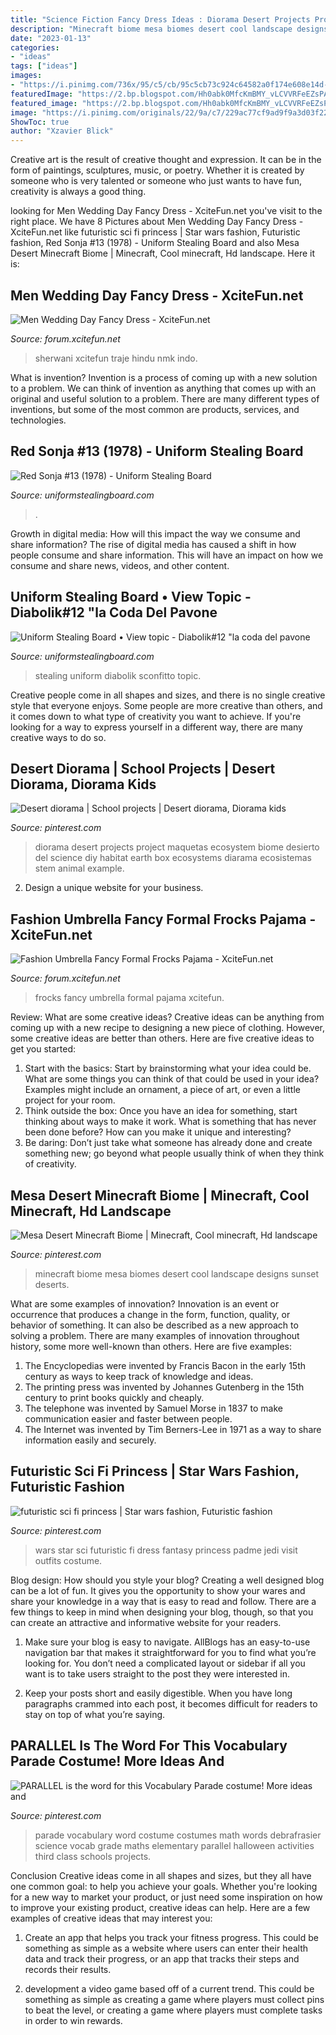 ```yaml
---
title: "Science Fiction Fancy Dress Ideas : Diorama Desert Projects Project Maquetas Ecosystem Biome Desierto Del Science Diy Habitat Earth Box Ecosystems Diarama Ecosistemas Stem Animal Example"
description: "Minecraft biome mesa biomes desert cool landscape designs sunset deserts"
date: "2023-01-13"
categories:
- "ideas"
tags: ["ideas"]
images:
- "https://i.pinimg.com/736x/95/c5/cb/95c5cb73c924c64582a0f174e608e14d--minecraft-designs-biomes.jpg"
featuredImage: "https://2.bp.blogspot.com/Hh0abk0MfcKmBMY_vLCVVRFeEZsPARVT8MrjFNC5LRzDME0PjyBRQNKHPxIvf7La-Orn4QL9eO6H=s1600"
featured_image: "https://2.bp.blogspot.com/Hh0abk0MfcKmBMY_vLCVVRFeEZsPARVT8MrjFNC5LRzDME0PjyBRQNKHPxIvf7La-Orn4QL9eO6H=s1600"
image: "https://i.pinimg.com/originals/22/9a/c7/229ac77cf9ad9f9a3d03f22039333838.jpg"
ShowToc: true
author: "Xzavier Blick"
---
```



Creative art is the result of creative thought and expression. It can be in the form of paintings, sculptures, music, or poetry. Whether it is created by someone who is very talented or someone who just wants to have fun, creativity is always a good thing.

	

		
looking for Men Wedding Day Fancy Dress - XciteFun.net you've visit to the right place. We have 8 Pictures about Men Wedding Day Fancy Dress - XciteFun.net like futuristic sci fi princess | Star wars fashion, Futuristic fashion, Red Sonja #13 (1978) - Uniform Stealing Board and also Mesa Desert Minecraft Biome | Minecraft, Cool minecraft, Hd landscape. Here it is:
		
    
## Men Wedding Day Fancy Dress - XciteFun.net

<img loading=lazy src="https://img.xcitefun.net/users/2014/01/346845,xcitefun-men-wedding-day-fancy-dress-8.jpg" onerror="this.onerror=null;this.src='https://tse3.mm.bing.net/th?id=OIP.pztkNdKEJEWvBVMzh96FRQHaLG&amp;pid=15.1';" alt="Men Wedding Day Fancy Dress - XciteFun.net">

_Source: forum.xcitefun.net_

>sherwani xcitefun traje hindu nmk indo. 

	

What is invention?
Invention is a process of coming up with a new solution to a problem. We can think of invention as anything that comes up with an original and useful solution to a problem. There are many different types of inventions, but some of the most common are products, services, and technologies.

    
## Red Sonja #13 (1978) - Uniform Stealing Board

<img loading=lazy src="https://2.bp.blogspot.com/Hh0abk0MfcKmBMY_vLCVVRFeEZsPARVT8MrjFNC5LRzDME0PjyBRQNKHPxIvf7La-Orn4QL9eO6H=s1600" onerror="this.onerror=null;this.src='https://tse4.mm.bing.net/th?id=OIP.YE_JIoZQjnxBri5whBKF5AHaMG&amp;pid=15.1';" alt="Red Sonja #13 (1978) - Uniform Stealing Board">

_Source: uniformstealingboard.com_

>. 

	

Growth in digital media: How will this impact the way we consume and share information?
The rise of digital media has caused a shift in how people consume and share information. This will have an impact on how we consume and share news, videos, and other content.

    
## Uniform Stealing Board • View Topic - Diabolik#12 &quot;la Coda Del Pavone

<img loading=lazy src="http://i205.photobucket.com/albums/bb69/esercitosconfitto/comics%20about%20stealing%20uniforms/diabXLIVpag49.jpg" onerror="this.onerror=null;this.src='https://tse3.mm.bing.net/th?id=OIP.rcDaU51A2wBX2DQ1ke1YigHaKq&amp;pid=15.1';" alt="Uniform Stealing Board • View topic - Diabolik#12 &quot;la coda del pavone">

_Source: uniformstealingboard.com_

>stealing uniform diabolik sconfitto topic. 

	

Creative people come in all shapes and sizes, and there is no single creative style that everyone enjoys. Some people are more creative than others, and it comes down to what type of creativity you want to achieve. If you're looking for a way to express yourself in a different way, there are many creative ways to do so.

    
## Desert Diorama | School Projects | Desert Diorama, Diorama Kids

<img loading=lazy src="https://i.pinimg.com/736x/9a/6f/c6/9a6fc69fa3c2b4461a088884c4bcaa88--school-projects-diorama.jpg?b=t" onerror="this.onerror=null;this.src='https://tse1.mm.bing.net/th?id=OIP.DOiQ2ToOh4yQN80zPe2vxAHaFj&amp;pid=15.1';" alt="Desert diorama | School projects | Desert diorama, Diorama kids">

_Source: pinterest.com_

>diorama desert projects project maquetas ecosystem biome desierto del science diy habitat earth box ecosystems diarama ecosistemas stem animal example. 

	

2. Design a unique website for your business.

    
## Fashion Umbrella Fancy Formal Frocks Pajama - XciteFun.net

<img loading=lazy src="https://img.xcitefun.net/users/2014/01/347603,xcitefun-fashion-umbrella-fancy-formal-frocks-paj.jpg" onerror="this.onerror=null;this.src='https://tse2.mm.bing.net/th?id=OIP.gN-MQKcWUwOrOkSq5c2OnAHaLH&amp;pid=15.1';" alt="Fashion Umbrella Fancy Formal Frocks Pajama - XciteFun.net">

_Source: forum.xcitefun.net_

>frocks fancy umbrella formal pajama xcitefun. 

	

Review: What are some creative ideas?
Creative ideas can be anything from coming up with a new recipe to designing a new piece of clothing. However, some creative ideas are better than others. Here are five creative ideas to get you started: 
1. Start with the basics: Start by brainstorming what your idea could be. What are some things you can think of that could be used in your idea? Examples might include an ornament, a piece of art, or even a little project for your room. 
2. Think outside the box: Once you have an idea for something, start thinking about ways to make it work. What is something that has never been done before? How can you make it unique and interesting? 
3. Be daring: Don’t just take what someone has already done and create something new; go beyond what people usually think of when they think of creativity.

    
## Mesa Desert Minecraft Biome | Minecraft, Cool Minecraft, Hd Landscape

<img loading=lazy src="https://i.pinimg.com/736x/95/c5/cb/95c5cb73c924c64582a0f174e608e14d--minecraft-designs-biomes.jpg" onerror="this.onerror=null;this.src='https://tse3.mm.bing.net/th?id=OIP.zt2rGf5QKIfTnxZH8WKgiQHaEo&amp;pid=15.1';" alt="Mesa Desert Minecraft Biome | Minecraft, Cool minecraft, Hd landscape">

_Source: pinterest.com_

>minecraft biome mesa biomes desert cool landscape designs sunset deserts. 

	

What are some examples of innovation?
Innovation is an event or occurrence that produces a change in the form, function, quality, or behavior of something. It can also be described as a new approach to solving a problem. There are many examples of innovation throughout history, some more well-known than others. Here are five examples:
1. The Encyclopedias were invented by Francis Bacon in the early 15th century as ways to keep track of knowledge and ideas.
2. The printing press was invented by Johannes Gutenberg in the 15th century to print books quickly and cheaply.
3. The telephone was invented by Samuel Morse in 1837 to make communication easier and faster between people. 
4. The Internet was invented by Tim Berners-Lee in 1971 as a way to share information easily and securely. 

    
## Futuristic Sci Fi Princess | Star Wars Fashion, Futuristic Fashion

<img loading=lazy src="https://i.pinimg.com/originals/fc/e3/f7/fce3f797951c6e69a9a613725c075fc3.jpg" onerror="this.onerror=null;this.src='https://tse1.mm.bing.net/th?id=OIP.rZbdeh3n4r7GKXiu8GzsxwAAAA&amp;pid=15.1';" alt="futuristic sci fi princess | Star wars fashion, Futuristic fashion">

_Source: pinterest.com_

>wars star sci futuristic fi dress fantasy princess padme jedi visit outfits costume. 

	

Blog design: How should you style your blog?
Creating a well designed blog can be a lot of fun. It gives you the opportunity to show your wares and share your knowledge in a way that is easy to read and follow. There are a few things to keep in mind when designing your blog, though, so that you can create an attractive and informative website for your readers.
1. Make sure your blog is easy to navigate. AllBlogs has an easy-to-use navigation bar that makes it straightforward for you to find what you’re looking for. You don’t need a complicated layout or sidebar if all you want is to take users straight to the post they were interested in.

2. Keep your posts short and easily digestible. When you have long paragraphs crammed into each post, it becomes difficult for readers to stay on top of what you’re saying.

    
## PARALLEL Is The Word For This Vocabulary Parade Costume! More Ideas And

<img loading=lazy src="https://i.pinimg.com/originals/22/9a/c7/229ac77cf9ad9f9a3d03f22039333838.jpg" onerror="this.onerror=null;this.src='https://tse4.mm.bing.net/th?id=OIP.i5OJ_KB9ms9UTGjtUoXr9AHaMj&amp;pid=15.1';" alt="PARALLEL is the word for this Vocabulary Parade costume! More ideas and">

_Source: pinterest.com_

>parade vocabulary word costume costumes math words debrafrasier science vocab grade maths elementary parallel halloween activities third class schools projects. 

	

Conclusion
Creative ideas come in all shapes and sizes, but they all have one common goal: to help you achieve your goals. Whether you're looking for a new way to market your product, or just need some inspiration on how to improve your existing product, creative ideas can help. Here are a few examples of creative ideas that may interest you: 
1. Create an app that helps you track your fitness progress. This could be something as simple as a website where users can enter their health data and track their progress, or an app that tracks their steps and records their results.

2. development a video game based off of a current trend. This could be something as simple as creating a game where players must collect pins to beat the level, or creating a game where players must complete tasks in order to win rewards.


